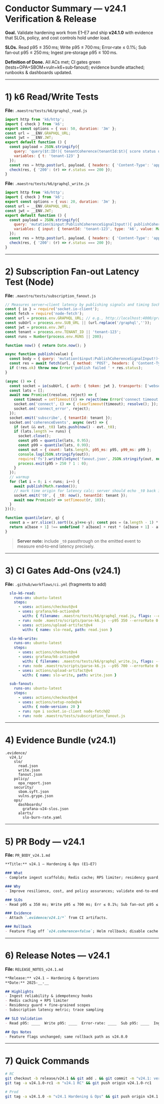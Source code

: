 # Conductor Summary — v24.1 Verification & Release
**Goal.** Validate hardening work from E1–E7 and ship **v24.1.0** with evidence that SLOs, policy, and cost controls hold under load.

**SLOs.** Read p95 ≤ 350 ms; Write p95 ≤ 700 ms; Error‑rate ≤ 0.1%; Sub fan‑out p95 ≤ 250 ms; Ingest pre‑storage p95 ≤ 100 ms.

**Definition of Done.** All ACs met; CI gates green (tests+OPA+SBOM+vuln+k6+sub‑fanout); evidence bundle attached; runbooks & dashboards updated.

---

# 1) k6 Read/Write Tests
**File:** `.maestro/tests/k6/graphql_read.js`
```js
import http from 'k6/http';
import { check } from 'k6';
export const options = { vus: 50, duration: '3m' };
const url = __ENV.GRAPHQL_URL;
const jwt = __ENV.JWT;
export default function () {
  const payload = JSON.stringify({
    query: 'query($t:ID!){ tenantCoherence(tenantId:$t){ score status updatedAt } }',
    variables: { t: 'tenant-123' }
  });
  const res = http.post(url, payload, { headers: { 'Content-Type': 'application/json', Authorization: `Bearer ${jwt}` } });
  check(res, { '200': (r) => r.status === 200 });
}
```

**File:** `.maestro/tests/k6/graphql_write.js`
```js
import http from 'k6/http';
import { check } from 'k6';
export const options = { vus: 20, duration: '3m' };
const url = __ENV.GRAPHQL_URL;
const jwt = __ENV.JWT;
export default function () {
  const payload = JSON.stringify({
    query: 'mutation($input:PublishCoherenceSignalInput!){ publishCoherenceSignal(input:$input) }',
    variables: { input: { tenantId: 'tenant-123', type: 'k6', value: Math.random(), source: 'k6', ts: new Date().toISOString() } }
  });
  const res = http.post(url, payload, { headers: { 'Content-Type': 'application/json', Authorization: `Bearer ${jwt}` } });
  check(res, { '200': (r) => r.status === 200 });
}
```

---

# 2) Subscription Fan‑out Latency Test (Node)
**File:** `.maestro/tests/subscription_fanout.js`
```js
// Measures server→client latency by publishing signals and timing Socket.IO events
const { io } = require('socket.io-client');
const fetch = require('node-fetch');
const url = process.env.GRAPHQL_URL; // e.g., http://localhost:4000/graphql
const subUrl = process.env.SUB_URL || (url.replace('/graphql',''));
const jwt = process.env.JWT;
const tenant = process.env.TENANT_ID || 'tenant-123';
const runs = Number(process.env.RUNS || 200);

function now() { return Date.now(); }

async function publish(value) {
  const body = { query: 'mutation($input:PublishCoherenceSignalInput!){ publishCoherenceSignal(input:$input) }', variables: { input: { tenantId: tenant, type: 'subtest', value, source: 'fanout', ts: new Date().toISOString() } } };
  const res = await fetch(url, { method: 'POST', headers: { 'Content-Type': 'application/json', Authorization: `Bearer ${jwt}` }, body: JSON.stringify(body) });
  if (!res.ok) throw new Error('publish failed ' + res.status);
}

(async () => {
  const socket = io(subUrl, { auth: { token: jwt }, transports: ['websocket'] });
  const lats = [];
  await new Promise((resolve, reject) => {
    const timeout = setTimeout(() => reject(new Error('connect timeout')), 10000);
    socket.on('connect', () => { clearTimeout(timeout); resolve(); });
    socket.on('connect_error', reject);
  });
  socket.emit('subscribe', { tenantId: tenant });
  socket.on('coherenceEvents', async (evt) => {
    if (evt && evt._t0) lats.push(now() - evt._t0);
    if (lats.length >= runs) {
      socket.close();
      const p95 = quantile(lats, 0.95);
      const p99 = quantile(lats, 0.99);
      const out = { count: lats.length, p95_ms: p95, p99_ms: p99 };
      console.log(JSON.stringify(out));
      require('fs').writeFileSync('fanout.json', JSON.stringify(out, null, 2));
      process.exit(p95 > 250 ? 1 : 0);
    }
  });
  // warmup
  for (let i = 0; i < runs; i++) {
    await publish(Math.random());
    // mark time origin for latency calc; server should echo _t0 back in event for precision
    socket.emit('t0', { _t0: now(), tenantId: tenant });
    await new Promise(r => setTimeout(r, 10));
  }
})();

function quantile(arr, q) {
  const a = arr.slice().sort((x,y)=>x-y); const pos = (a.length - 1) * q; const base = Math.floor(pos); const rest = pos - base;
  return a[base + 1] !== undefined ? a[base] + rest * (a[base + 1] - a[base]) : a[base];
}
```
> **Server note:** include `_t0` passthrough on the emitted event to measure end‑to‑end latency precisely.

---

# 3) CI Gates Add‑Ons (v24.1)
**File:** `.github/workflows/ci.yml` (fragments to add)
```yaml
  slo-k6-read:
    runs-on: ubuntu-latest
    steps:
      - uses: actions/checkout@v4
      - uses: grafana/k6-action@v0
        with: { filename: .maestro/tests/k6/graphql_read.js, flags: --out json=read.json }
      - run: node .maestro/scripts/parse-k6.js --p95 350 --errorRate 0.1
      - uses: actions/upload-artifact@v4
        with: { name: slo-read, path: read.json }

  slo-k6-write:
    runs-on: ubuntu-latest
    steps:
      - uses: actions/checkout@v4
      - uses: grafana/k6-action@v0
        with: { filename: .maestro/tests/k6/graphql_write.js, flags: --out json=write.json }
      - run: node .maestro/scripts/parse-k6.js --p95 700 --errorRate 0.1
      - uses: actions/upload-artifact@v4
        with: { name: slo-write, path: write.json }

  sub-fanout:
    runs-on: ubuntu-latest
    steps:
      - uses: actions/checkout@v4
      - uses: actions/setup-node@v4
        with: { node-version: 20 }
      - run: npm i socket.io-client node-fetch@2
      - run: node .maestro/tests/subscription_fanout.js
```

---

# 4) Evidence Bundle (v24.1)
```
.evidence/
  v24.1/
    slo/
      read.json
      write.json
      fanout.json
    policy/
      opa_report.json
    security/
      sbom.syft.json
      vulns.grype.json
    ops/
      dashboards/
        grafana-v24-slos.json
      alerts/
        slo-burn-rate.yaml
```

---

# 5) PR Body — v24.1
**File:** `PR_BODY_v24.1.md`
```md
**Title:** v24.1 — Hardening & Ops (E1–E7)

### What
- Complete ingest scaffolds; Redis cache; RPS limiter; residency guard; fine‑grained scopes; retention dry‑run; subscription metrics; trace sampling; chaos hooks.

### Why
- Improve resilience, cost, and policy assurances; validate end‑to‑end SLOs.

### SLOs
- Read p95 ≤ 350 ms; Write p95 ≤ 700 ms; Err ≤ 0.1%; Sub fan‑out p95 ≤ 250 ms; Ingest p95 ≤ 100 ms pre‑storage.

### Evidence
- Attach `.evidence/v24.1/*` from CI artifacts.

### Rollback
- Feature flag off `v24.coherence=false`; Helm rollback; disable cache layer.
```

---

# 6) Release Notes — v24.1
**File:** `RELEASE_NOTES_v24.1.md`
```md
**Release:** v24.1 — Hardening & Operations
**Date:** 2025‑__‑__

## Highlights
- Ingest reliability & idempotency hooks
- Redis caching + RPS limiter
- Residency guard + fine‑grained scopes
- Subscription latency metric; trace sampling

## SLO Validation
- Read p95: ____  Write p95: ____  Error‑rate: ____  Sub p95: ____  Ingest p95: ____

## Ops Notes
- Feature flags unchanged; same rollback path as v24.0.0
```

---

# 7) Quick Commands
```bash
# RC
git checkout -b release/v24.1 && git add . && git commit -m "v24.1: verification pack" && git push origin release/v24.1
git tag -a v24.1.0-rc1 -m "v24.1 RC" && git push origin v24.1.0-rc1

# Prod
git tag -a v24.1.0 -m "v24.1 Hardening & Ops" && git push origin v24.1.0
```

